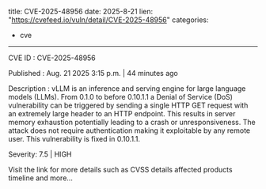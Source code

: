  
title: CVE-2025-48956
date: 2025-8-21
lien: "https://cvefeed.io/vuln/detail/CVE-2025-48956"
categories:
  - cve
---

CVE ID : CVE-2025-48956

Published :  Aug. 21
2025
3:15 p.m. | 44 minutes ago

Description : vLLM is an inference and serving engine for large language models (LLMs). From 0.1.0 to before 0.10.1.1
a Denial of Service (DoS) vulnerability can be triggered by sending a single HTTP GET request with an extremely large header to an HTTP endpoint. This results in server memory exhaustion
potentially leading to a crash or unresponsiveness. The attack does not require authentication
making it exploitable by any remote user. This vulnerability is fixed in 0.10.1.1.

Severity: 7.5 | HIGH

Visit the link for more details
such as CVSS details
affected products
timeline
and more...
